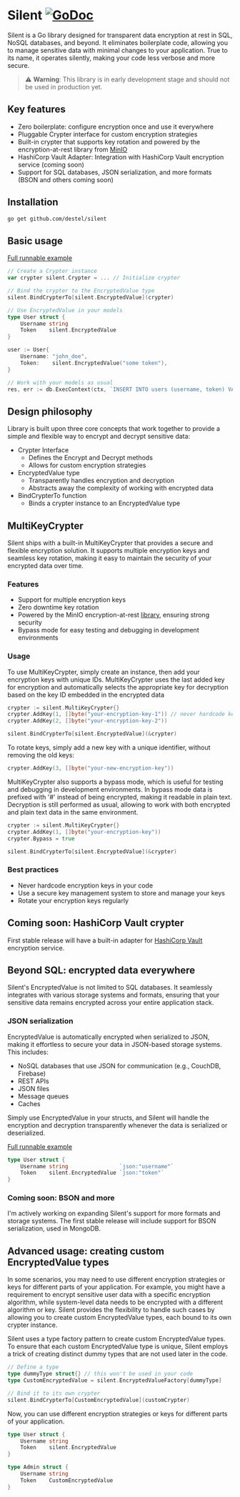 # Silent [![GoDoc](https://pkg.go.dev/badge/github.com/destel/silent)](https://pkg.go.dev/github.com/destel/silent)
Silent is a Go library designed for transparent data encryption at rest in SQL, NoSQL databases, and beyond. 
It eliminates boilerplate code, allowing you to manage sensitive data with minimal changes to your application.
True to its name, it operates silently, making your code less verbose and more secure. 


> ⚠️ **Warning**: This library is in early development stage and should not be used in production yet.


## Key features
- Zero boilerplate: configure encryption once and use it everywhere
- Pluggable Crypter interface for custom encryption strategies
- Built-in crypter that supports key rotation and powered by the encryption-at-rest library from [MinIO](https://github.com/minio/sio)
- HashiCorp Vault Adapter: Integration with HashiCorp Vault encryption service (coming soon)
- Support for SQL databases, JSON serialization, and more formats (BSON and others coming soon)


## Installation
```bash
go get github.com/destel/silent
```


## Basic usage
[Full runnable example](https://pkg.go.dev/github.com/destel/silent#example-package-DatabaseEncryptAndDecrypt)
```go
// Create a Crypter instance
var crypter silent.Crypter = ... // Initialize crypter

// Bind the crypter to the EncryptedValue type
silent.BindCrypterTo[silent.EncryptedValue](crypter)

// Use EncryptedValue in your models
type User struct {
    Username string
    Token    silent.EncryptedValue
}

user := User{
    Username: "john_doe",
    Token:    silent.EncryptedValue("some token"),
}

// Work with your models as usual
res, err := db.ExecContext(ctx, `INSERT INTO users (username, token) VALUES (?, ?)`, user.Username, user.Token)
```


## Design philosophy
Library is built upon three core concepts that work together to provide a simple and flexible way to encrypt and decrypt sensitive data:
- Crypter Interface
  - Defines the Encrypt and Decrypt methods
  - Allows for custom encryption strategies
- EncryptedValue type 
  - Transparently handles encryption and decryption
  - Abstracts away the complexity of working with encrypted data
- BindCrypterTo function
  - Binds a crypter instance to an EncryptedValue type





## MultiKeyCrypter
Silent ships with a built-in MultiKeyCrypter that provides a secure and flexible encryption solution. 
It supports multiple encryption keys and seamless key rotation, 
making it easy to maintain the security of your encrypted data over time.


### Features
- Support for multiple encryption keys
- Zero downtime key rotation
- Powered by the MinIO encryption-at-rest [library](https://github.com/minio/sio), ensuring strong security
- Bypass mode for easy testing and debugging in development environments


### Usage
To use MultiKeyCrypter, simply create an instance, then add your encryption keys with unique IDs.
MultiKeyCrypter uses the last added key for encryption and automatically selects 
the appropriate key for decryption based on the key ID embedded in the encrypted data
```go
crypter := silent.MultiKeyCrypter{}
crypter.AddKey(1, []byte("your-encryption-key-1")) // never hardcode keys in production
crypter.AddKey(2, []byte("your-encryption-key-2"))

silent.BindCrypterTo[silent.EncryptedValue](&crypter)
```

To rotate keys, simply add a new key with a unique identifier, without removing the old keys:
```go
crypter.AddKey(3, []byte("your-new-encryption-key"))
```

MultiKeyCrypter also supports a bypass mode, which is useful for testing and debugging in development environments. 
In bypass mode data is prefixed with '#' instead of being encrypted, making it readable in plain text.
Decryption is still performed as usual, allowing to work with both encrypted and plain text data in the same environment.
```go
crypter := silent.MultiKeyCrypter{}
crypter.AddKey(1, []byte("your-encryption-key"))
crypter.Bypass = true

silent.BindCrypterTo[silent.EncryptedValue](&crypter)
```

### Best practices
- Never hardcode encryption keys in your code
- Use a secure key management system to store and manage your keys
- Rotate your encryption keys regularly


## Coming soon: HashiCorp Vault crypter
First stable release will have a built-in adapter for [HashiCorp Vault](https://www.vaultproject.io/) encryption service. 


## Beyond SQL: encrypted data everywhere
Silent's EncryptedValue is not limited to SQL databases. It seamlessly integrates with various storage systems and formats, 
ensuring that your sensitive data remains encrypted across your entire application stack.


### JSON serialization
EncryptedValue is automatically encrypted when serialized to JSON, making it effortless to secure your data in JSON-based storage systems. 
This includes:
- NoSQL databases that use JSON for communication (e.g., CouchDB, Firebase)
- REST APIs
- JSON files
- Message queues
- Caches

Simply use EncryptedValue in your structs, and Silent will handle the encryption and decryption transparently whenever the data is serialized or deserialized.

[Full runnable example](https://pkg.go.dev/github.com/destel/silent#example-package-JsonEncryptAndDecrypt)
```go
type User struct {
    Username string                `json:"username"`
    Token    silent.EncryptedValue `json:"token"`
}
```

### Coming soon: BSON and more
I'm actively working on expanding Silent's support for more formats and storage systems. 
The first stable release will include support for BSON serialization, used in MongoDB.

 
## Advanced usage: creating custom EncryptedValue types
In some scenarios, you may need to use different encryption strategies or keys for different parts of your application. 
For example, you might have a requirement to encrypt sensitive user data with a specific encryption algorithm, 
while system-level data needs to be encrypted with a different algorithm or key. 
Silent provides the flexibility to handle such cases by allowing you to create custom EncryptedValue types, 
each bound to its own crypter instance.

Silent uses a type factory pattern to create custom EncryptedValue types. 
To ensure that each custom EncryptedValue type is unique, Silent employs a trick of 
creating distinct dummy types that are not used later in the code.

```go
// Define a type
type dummyType struct{} // this won't be used in your code
type CustomEncryptedValue = silent.EncryptedValueFactory[dummyType]

// Bind it to its own crypter
silent.BindCrypterTo[CustomEncryptedValue](customCrypter)
```

Now, you can use different encryption strategies or keys for different parts of your application.
```go
type User struct {
    Username string
    Token    silent.EncryptedValue
}

type Admin struct {
    Username string
    Token    CustomEncryptedValue
}
```